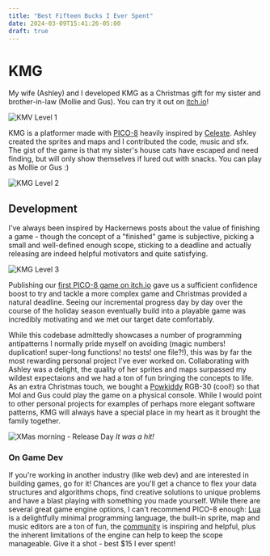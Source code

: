 ```yaml
---
title: "Best Fifteen Bucks I Ever Spent"
date: 2024-03-09T15:41:26-05:00
draft: true
---
```


# KMG

My wife (Ashley) and I developed KMG as a Christmas gift for my sister and brother-in-law (Mollie and Gus).
You can try it out on [itch.io](https://chunkilu.itch.io/kmg)!

![KMV Level 1](https://dmixaym6h79hg.cloudfront.net/lvl1.png)


KMG is a platformer made with [PICO-8](https://www.lexaloffle.com/pico-8.php) heavily inspired by [Celeste](https://en.wikipedia.org/wiki/Celeste_(video_game)). 
Ashley created the sprites and maps and I contributed the code, music and sfx. 
The gist of the game is that my sister's house cats have escaped and need
finding, but will only show themselves if lured out with snacks. You can play
as Mollie or Gus :)

![KMG Level 2](https://dmixaym6h79hg.cloudfront.net/lvl2gus.png)


## Development

I've always been inspired by Hackernews posts about the value of finishing
a game - though the concept of a "finished" game is subjective, picking a small
and well-defined enough scope, sticking to a deadline and actually releasing are indeed helpful motivators and quite satisfying.

![KMG Level 3](https://dmixaym6h79hg.cloudfront.net/lvl3.png)

Publishing our [first PICO-8 game on
itch.io](https://chunkilu.itch.io/frite-lite) gave us a sufficient confidence
boost to try and tackle a more complex game and Christmas provided a natural
deadline.
Seeing our incremental progress day by day over the course of the holiday
season eventually build into a playable game was incredibly motivating and we
met our target date comfortably.


While this codebase admittedly showcases a number of programming
antipatterns I normally pride myself on avoiding (magic numbers! duplication! super-long
functions! no tests! one file?!), this was by far the most rewarding personal project I've ever
worked on.
Collaborating with Ashley was a delight, the quality of her sprites and maps surpassed my wildest expectaions and we had a ton of fun bringing the concepts to life.
As an extra Christmas touch, we bought a [Powkiddy](https://powkiddy.com/) RGB-30 (cool!) so that Mol and Gus could play the game on a physical console.
While I would point to other personal projects for examples of perhaps more elegant software patterns, KMG will always have a special place in my heart as it brought the family together.

![XMas morning - Release Day](https://dmixaym6h79hg.cloudfront.net/xmas.jpeg)
_It was a hit!_

### On Game Dev

If you're working in another industry (like web dev) and are interested in building games, go
for it! Chances are you'll get a chance to flex your data structures and
algorithms chops, find creative solutions to unique problems and have a blast
playing with something you made yourself. While there are several great game
engine options, I can't recommend PICO-8 enough: [Lua](https://www.lua.org/) is a delightfully
minimal programming language, the built-in sprite, map and music editors are
a ton of fun, the [community](https://www.lexaloffle.com/bbs/?cat=7) is inspiring and helpful, plus the inherent limitations 
of the engine can help to keep the scope manageable. Give it a shot - best $15 I ever spent!


